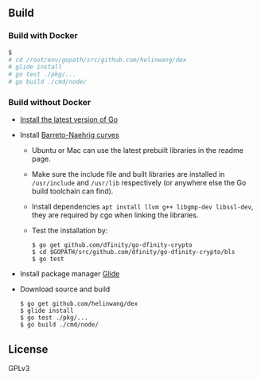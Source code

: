 ## Build

### Build with Docker

```bash
$ 
# cd /root/env/gopath/src/github.com/helinwang/dex
# glide install
# go test ./pkg/...
# go build ./cmd/node/
```

### Build without Docker

- [Install the latest version of Go](https://golang.org/doc/install#install)

- Install [Barreto-Naehrig curves](https://github.com/dfinity/bn)

  - Ubuntu or Mac can use the latest prebuilt libraries in the readme
    page.
  
  - Make sure the include file and built libraries are installed in
    `/usr/include` and `/usr/lib` respectively (or anywhere else the
    Go build toolchain can find).

  - Install dependencies `apt install llvm g++ libgmp-dev libssl-dev`,
    they are required by cgo when linking the libraries.

  - Test the installation by:
    ```
    $ go get github.com/dfinity/go-dfinity-crypto
    $ cd $GOPATH/src/github.com/dfinity/go-dfinity-crypto/bls
    $ go test
    ```

- Install package manager [Glide](https://glide.sh/)

- Download source and build
  ```
  $ go get github.com/helinwang/dex
  $ glide install
  $ go test ./pkg/...
  $ go build ./cmd/node/
  ```

## License

GPLv3
